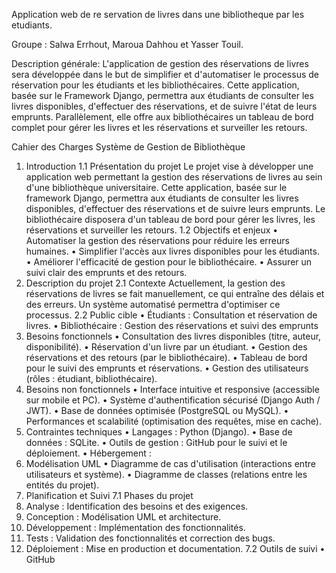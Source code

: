 Application web de re servation de livres dans une bibliotheque par les etudiants.

Groupe : Salwa Errhout, Maroua Dahhou et Yasser Touil.

Description générale:
L'application de gestion des réservations de livres sera développée dans le but de simplifier et d'automatiser le processus de réservation pour les étudiants et les bibliothécaires. Cette application, basée sur le Framework Django, permettra aux étudiants de consulter 
les livres disponibles, d'effectuer des réservations, et de suivre l'état de leurs emprunts. Parallèlement, elle offre aux bibliothécaires un tableau de bord complet pour gérer les livres et les réservations et surveiller les retours.


Cahier des Charges
Système de Gestion de Bibliothèque
1. Introduction
1.1 Présentation du projet
Le projet vise à développer une application web permettant la gestion des réservations de livres au sein d'une bibliothèque universitaire. Cette application, basée sur le framework Django, permettra aux étudiants de consulter les livres disponibles, d'effectuer des
réservations et de suivre leurs emprunts. Le bibliothécaire disposera d'un tableau de bord pour gérer les livres, les réservations et surveiller les retours.
1.2 Objectifs et enjeux
• Automatiser la gestion des réservations pour réduire les erreurs humaines.
• Simplifier l'accès aux livres disponibles pour les étudiants.
• Améliorer l'efficacité de gestion pour le bibliothécaire.
• Assurer un suivi clair des emprunts et des retours.
2. Description du projet
2.1 Contexte
Actuellement, la gestion des réservations de livres se fait manuellement, ce qui entraîne des délais et des erreurs. Un système automatisé permettra d'optimiser ce processus.
2.2 Public cible
• Étudiants : Consultation et réservation de livres.
• Bibliothécaire : Gestion des réservations et suivi des emprunts
3. Besoins fonctionnels
• Consultation des livres disponibles (titre, auteur, disponibilité).
• Réservation d'un livre par un étudiant.
• Gestion des réservations et des retours (par le bibliothécaire).
• Tableau de bord pour le suivi des emprunts et réservations.
• Gestion des utilisateurs (rôles : étudiant, bibliothécaire).
4. Besoins non fonctionnels
• Interface intuitive et responsive (accessible sur mobile et PC).
• Système d'authentification sécurisé (Django Auth / JWT).
• Base de données optimisée (PostgreSQL ou MySQL).
• Performances et scalabilité (optimisation des requêtes, mise en cache).
5. Contraintes techniques
• Langages : Python (Django).
• Base de données : SQLite.
• Outils de gestion : GitHub pour le suivi et le déploiement.
• Hébergement :
6. Modélisation UML
• Diagramme de cas d'utilisation (interactions entre utilisateurs et système).
• Diagramme de classes (relations entre les entités du projet).
7. Planification et Suivi
7.1 Phases du projet
1. Analyse : Identification des besoins et des exigences.
2. Conception : Modélisation UML et architecture.
3. Développement : Implémentation des fonctionnalités.
4. Tests : Validation des fonctionnalités et correction des bugs.
5. Déploiement : Mise en production et documentation.
7.2 Outils de suivi
• GitHub
